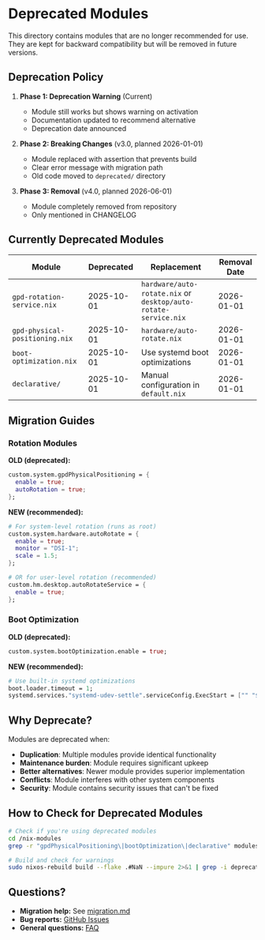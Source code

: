 # Deprecated Modules

This directory contains modules that are no longer recommended for use. They are kept for backward compatibility but will be removed in future versions.

## Deprecation Policy

1. **Phase 1: Deprecation Warning** (Current)
   - Module still works but shows warning on activation
   - Documentation updated to recommend alternative
   - Deprecation date announced

2. **Phase 2: Breaking Changes** (v3.0, planned 2026-01-01)
   - Module replaced with assertion that prevents build
   - Clear error message with migration path
   - Old code moved to `deprecated/` directory

3. **Phase 3: Removal** (v4.0, planned 2026-06-01)
   - Module completely removed from repository
   - Only mentioned in CHANGELOG

## Currently Deprecated Modules

| Module | Deprecated | Replacement | Removal Date |
|--------|------------|-------------|--------------|
| `gpd-rotation-service.nix` | 2025-10-01 | `hardware/auto-rotate.nix` or `desktop/auto-rotate-service.nix` | 2026-01-01 |
| `gpd-physical-positioning.nix` | 2025-10-01 | `hardware/auto-rotate.nix` | 2026-01-01 |
| `boot-optimization.nix` | 2025-10-01 | Use systemd boot optimizations | 2026-01-01 |
| `declarative/` | 2025-10-01 | Manual configuration in `default.nix` | 2026-01-01 |

## Migration Guides

### Rotation Modules

**OLD (deprecated):**
```nix
custom.system.gpdPhysicalPositioning = {
  enable = true;
  autoRotation = true;
};
```

**NEW (recommended):**
```nix
# For system-level rotation (runs as root)
custom.system.hardware.autoRotate = {
  enable = true;
  monitor = "DSI-1";
  scale = 1.5;
};

# OR for user-level rotation (recommended)
custom.hm.desktop.autoRotateService = {
  enable = true;
};
```

### Boot Optimization

**OLD (deprecated):**
```nix
custom.system.bootOptimization.enable = true;
```

**NEW (recommended):**
```nix
# Use built-in systemd optimizations
boot.loader.timeout = 1;
systemd.services."systemd-udev-settle".serviceConfig.ExecStart = ["" "${pkgs.coreutils}/bin/true"];
```

## Why Deprecate?

Modules are deprecated when:
- **Duplication**: Multiple modules provide identical functionality
- **Maintenance burden**: Module requires significant upkeep
- **Better alternatives**: Newer module provides superior implementation
- **Conflicts**: Module interferes with other system components
- **Security**: Module contains security issues that can't be fixed

## How to Check for Deprecated Modules

```bash
# Check if you're using deprecated modules
cd /nix-modules
grep -r "gpdPhysicalPositioning\|bootOptimization\|declarative" modules/system/default.nix modules/hm/default.nix

# Build and check for warnings
sudo nixos-rebuild build --flake .#NaN --impure 2>&1 | grep -i deprecated
```

## Questions?

- **Migration help:** See [migration.md](../docs/migration.md)
- **Bug reports:** [GitHub Issues](https://github.com/0x64616e61/nix-modules/issues)
- **General questions:** [FAQ](../docs/faq.md)
